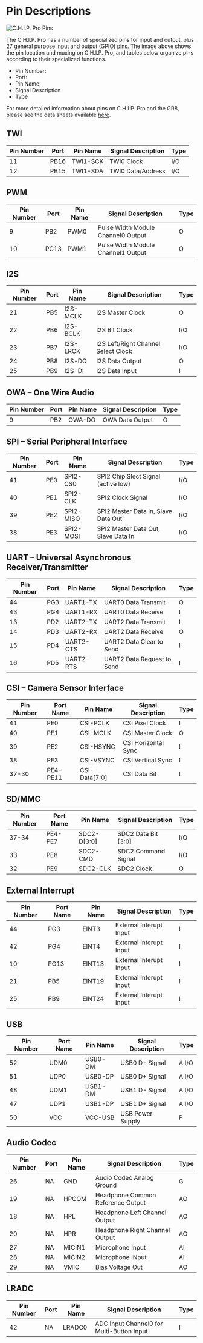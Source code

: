 # Pin Descriptions

![C.H.I.P. Pro Pins](images/CHIP-Pro-Pinout.png)

The C.H.I.P. Pro has a number of specialized pins for input and output, plus 27 general purpose input and output (GPIO) pins. The image above shows the pin location and muxing on C.H.I.P. Pro, and tables below organize pins according to their specialized functions.

* Pin Number: 
* Port: 
* Pin Name: 
* Signal Description
* Type

For more detailed information about pins on C.H.I.P. Pro and the GR8, please see the data sheets available [here](https://github.com/NextThingCo).

## TWI
Pin Number | Port | Pin Name | Signal Description | Type 
-------------- | -------------- | -------------- | -------------- | --------------
11 | PB16 | TWI1-SCK | TWI0 Clock | I/O
12 | PB15 | TWI1-SDA | TWI0 Data/Address | I/O

## PWM
Pin Number | Port | Pin Name | Signal Description | Type 
-------------- | -------------- | -------------- | -------------- | --------------
9 | PB2 | PWM0 | Pulse Width Module Channel0 Output | O
10 | PG13 | PWM1 | Pulse Width Module Channel1 Output | O

## I2S
Pin Number | Port | Pin Name | Signal Description | Type 
-------------- | -------------- | -------------- | -------------- | --------------
21 | PB5 | I2S-MCLK | I2S Master Clock | O
22 | PB6 | I2S-BCLK | I2S Bit Clock | I/O
23 | PB7 | I2S-LRCK | I2S Left/Right Channel Select Clock | I/O
24 | PB8 | I2S-DO | I2S Data Output | O
25 | PB9 | I2S-DI | I2S Data Input | I

## OWA – One Wire Audio 
Pin Number | Port | Pin Name | Signal Description | Type 
-------------- | -------------- | -------------- | -------------- | --------------
9 | PB2 | OWA-DO | OWA Data Output | O

## SPI – Serial Peripheral Interface 
Pin Number | Port | Pin Name | Signal Description | Type 
-------------- | -------------- | -------------- | -------------- | --------------
41 | PE0 | SPI2-CS0 | SPI2 Chip Slect Signal (active low) | I/O
40 | PE1 | SPI2-CLK | SPI2 Clock Signal | I/O
39 | PE2 | SPI2-MISO | SPI2 Master Data In, Slave Data Out | I/O
38 | PE3 | SPI2-MOSI | SPI2 Master Data Out, Slave Data In | I/O

## UART – Universal Asynchronous Receiver/Transmitter
Pin Number | Port | Pin Name | Signal Description | Type 
-------------- | -------------- | -------------- | -------------- | --------------
44 | PG3 | UART1-TX | UART0 Data Transmit | O
43 | PG4 | UART1-RX | UART0 Data Receive | I
13 | PD2 | UART2-TX | UART2 Data Transmit | I
14 | PD3 | UART2-RX | UART2 Data Receive | O
15 | PD4 | UART2-CTS | UART2 Data Clear to Send | I
16 | PD5 | UART2-RTS | UART2 Data Request to Send | I

## CSI – Camera Sensor Interface
Pin Number | Port Name | Pin Name | Signal Description | Type 
-------------- | -------------- | -------------- | -------------- | --------------
41 | PE0 | CSI-PCLK | CSI Pixel Clock | I
40 | PE1 | CSI-MCLK | CSI Master Clock | O
39 | PE2 | CSI-HSYNC | CSI Horizontal Sync | I
38 | PE3 | CSI-VSYNC | CSI Vertical Sync | I
37-30 | PE4-PE11 | CSI-Data[7:0] | CSI Data Bit | I

## SD/MMC
Pin Number | Port Name | Pin Name | Signal Description | Type 
-------------- | -------------- | -------------- | -------------- | --------------
37-34 | PE4-PE7 | SDC2-D[3:0] | SDC2 Data Bit [3:0] | I/O
33 | PE8 | SDC2-CMD | SDC2 Command Signal | I/O
32 | PE9 | SDC2-CLK | SDC2 Clock | O

## External Interrupt
Pin Number | Port Name | Pin Name | Signal Description | Type 
-------------- | -------------- | -------------- | -------------- | --------------
44 | PG3 | EINT3 | External Interupt Input | I
42 | PG4 | EINT4 | External Interupt Input | I
10 | PG13 |EINT13 | External Interupt Input | I
21 | PB5 | EINT19 | External Interupt Input | I
25 | PB9 | EINT24 | External Interupt Input | I

## USB
Pin Number | Port Name | Pin Name | Signal Description | Type 
-------------- | -------------- | -------------- | -------------- | --------------
52 | UDM0 | USB0-DM | USB0 D- Signal | A I/O
51 | UDP0 | USB0-DP | USB0 D+ Signal | A I/O
48 | UDM1 | USB1-DM | USB1 D- Signal | A I/O
47 | UDP1 | USB1-DP | USB1 D+ Signal | A I/O
50 | VCC | VCC-USB | USB Power Supply | P

## Audio Codec
Pin Number | Port | Pin Name | Signal Description | Type 
-------------- | -------------- | -------------- | -------------- | --------------
26 | NA | GND | Audio Codec Analog Ground | G
19 | NA | HPCOM | Headphone Common Reference Output | AO
18 | NA | HPL | Headphone Left Channel Output | AO
20 | NA | HPR | Headphone Right Channel Output | AO
27 | NA | MICIN1 | Microphone Input | AI
28 | NA | MICIN2 | Microphone INput | AI
29 | NA | VMIC | Bias Voltage Out | AO

## LRADC
Pin Number | Port | Pin Name | Signal Description | Type 
-------------- | -------------- | -------------- | -------------- | --------------
42 | NA | LRADC0 | ADC Input Channel0 for Multi-Button Input | I
